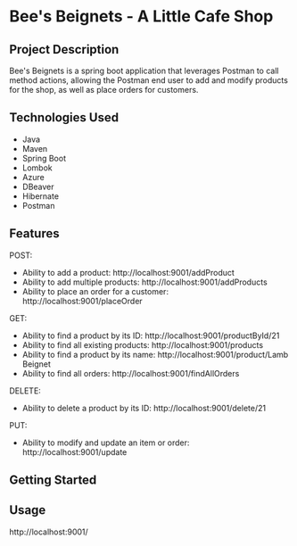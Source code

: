 # Bee's Beignets - A Little Cafe Shop
## Project Description
Bee's Beignets is a spring boot application that leverages Postman to call method actions, allowing the Postman end user to add and modify products for the shop, as well as place orders for customers. 
## Technologies Used
* Java
* Maven
* Spring Boot
* Lombok
* Azure
* DBeaver
* Hibernate
* Postman
## Features
POST:
* Ability to add a product: http://localhost:9001/addProduct
* Ability to add multiple products: http://localhost:9001/addProducts
* Ability to place an order for a customer: http://localhost:9001/placeOrder

GET:
* Ability to find a product by its ID: http://localhost:9001/productById/21
* Ability to find all existing products: http://localhost:9001/products
* Ability to find a product by its name: http://localhost:9001/product/Lamb Beignet
* Ability to find all orders: http://localhost:9001/findAllOrders

DELETE:
* Ability to delete a product by its ID: http://localhost:9001/delete/21

PUT:
* Ability to modify and update an item or order: http://localhost:9001/update
## Getting Started
## Usage
http://localhost:9001/
